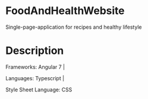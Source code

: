 # FoodAndHealthWebsite

Single-page-application for recipes and healthy lifestyle

# Description

Frameworks: Angular 7 |

Languages: Typescript |

Style Sheet Language: CSS

